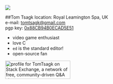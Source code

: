 <img id="icon" src="
https://i.stack.imgur.com/VISos.png?s=328&g=1
"/>

##Tom Tsagk
location: Royal Leamington Spa, UK<br>
e-mail: tomtsagk@gmail.com<br>
pgp key: <a href="https://keyserver.pgp.com/vkd/DownloadKey.event?keyid=0x88CB94B0ECAD5E51">0x88CB94B0ECAD5E51</a><br>

* video game enthusiast
* love C
* `ed` is the standard editor!
* open-source fan

<a href="https://stackexchange.com/users/3568134">
<img src="https://stackexchange.com/users/flair/3568134.png" width="208" height="58" alt="profile for TomTsagk on Stack Exchange, a network of free, community-driven Q&amp;A sites" title="profile for TomTsagk on Stack Exchange, a network of free, community-driven Q&amp;A sites">
</a>
